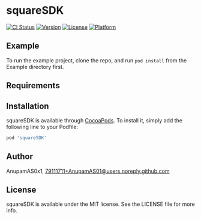 # squareSDK

[![CI Status](https://img.shields.io/travis/AnupamAS0x1/squareSDK.svg?style=flat)](https://travis-ci.org/AnupamAS0x1/squareSDK)
[![Version](https://img.shields.io/cocoapods/v/squareSDK.svg?style=flat)](https://cocoapods.org/pods/squareSDK)
[![License](https://img.shields.io/cocoapods/l/squareSDK.svg?style=flat)](https://cocoapods.org/pods/squareSDK)
[![Platform](https://img.shields.io/cocoapods/p/squareSDK.svg?style=flat)](https://cocoapods.org/pods/squareSDK)

## Example

To run the example project, clone the repo, and run `pod install` from the Example directory first.

## Requirements

## Installation

squareSDK is available through [CocoaPods](https://cocoapods.org). To install
it, simply add the following line to your Podfile:

```ruby
pod 'squareSDK'
```

## Author

AnupamAS0x1, 79111711+AnupamAS01@users.noreply.github.com

## License

squareSDK is available under the MIT license. See the LICENSE file for more info.
